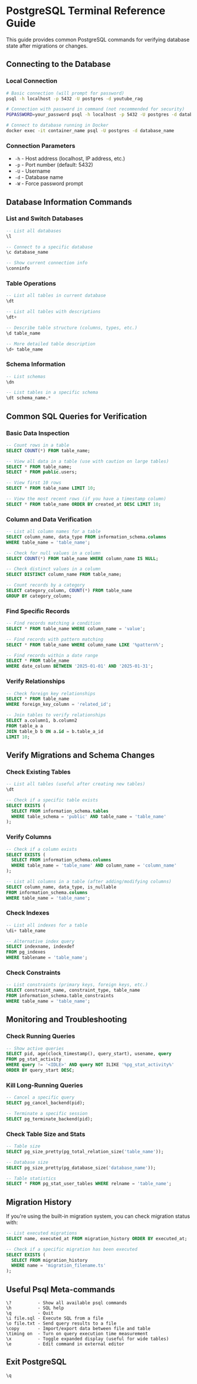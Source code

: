 # PostgreSQL Terminal Reference Guide

This guide provides common PostgreSQL commands for verifying database state after migrations or changes.

## Connecting to the Database

### Local Connection
```bash
# Basic connection (will prompt for password)
psql -h localhost -p 5432 -U postgres -d youtube_rag

# Connection with password in command (not recommended for security)
PGPASSWORD=your_password psql -h localhost -p 5432 -U postgres -d database_name

# Connect to database running in Docker
docker exec -it container_name psql -U postgres -d database_name
```

### Connection Parameters
- `-h` - Host address (localhost, IP address, etc.)
- `-p` - Port number (default: 5432)
- `-U` - Username
- `-d` - Database name
- `-W` - Force password prompt

## Database Information Commands

### List and Switch Databases
```sql
-- List all databases
\l

-- Connect to a specific database
\c database_name

-- Show current connection info
\conninfo
```

### Table Operations
```sql
-- List all tables in current database
\dt

-- List all tables with descriptions
\dt+

-- Describe table structure (columns, types, etc.)
\d table_name

-- More detailed table description
\d+ table_name
```

### Schema Information
```sql
-- List schemas
\dn

-- List tables in a specific schema
\dt schema_name.*
```

## Common SQL Queries for Verification

### Basic Data Inspection
```sql
-- Count rows in a table
SELECT COUNT(*) FROM table_name;

-- View all data in a table (use with caution on large tables)
SELECT * FROM table_name;
SELECT * FROM public.users;

-- View first 10 rows
SELECT * FROM table_name LIMIT 10;

-- View the most recent rows (if you have a timestamp column)
SELECT * FROM table_name ORDER BY created_at DESC LIMIT 10;
```

### Column and Data Verification
```sql
-- List all column names for a table
SELECT column_name, data_type FROM information_schema.columns 
WHERE table_name = 'table_name';

-- Check for null values in a column
SELECT COUNT(*) FROM table_name WHERE column_name IS NULL;

-- Check distinct values in a column
SELECT DISTINCT column_name FROM table_name;

-- Count records by a category
SELECT category_column, COUNT(*) FROM table_name 
GROUP BY category_column;
```

### Find Specific Records
```sql
-- Find records matching a condition
SELECT * FROM table_name WHERE column_name = 'value';

-- Find records with pattern matching
SELECT * FROM table_name WHERE column_name LIKE '%pattern%';

-- Find records within a date range
SELECT * FROM table_name 
WHERE date_column BETWEEN '2025-01-01' AND '2025-01-31';
```

### Verify Relationships
```sql
-- Check foreign key relationships
SELECT * FROM table_name 
WHERE foreign_key_column = 'related_id';

-- Join tables to verify relationships
SELECT a.column1, b.column2 
FROM table_a a
JOIN table_b b ON a.id = b.table_a_id
LIMIT 10;
```

## Verify Migrations and Schema Changes

### Check Existing Tables
```sql
-- List all tables (useful after creating new tables)
\dt

-- Check if a specific table exists
SELECT EXISTS (
  SELECT FROM information_schema.tables 
  WHERE table_schema = 'public' AND table_name = 'table_name'
);
```

### Verify Columns
```sql
-- Check if a column exists
SELECT EXISTS (
  SELECT FROM information_schema.columns 
  WHERE table_name = 'table_name' AND column_name = 'column_name'
);

-- List all columns in a table (after adding/modifying columns)
SELECT column_name, data_type, is_nullable 
FROM information_schema.columns 
WHERE table_name = 'table_name';
```

### Check Indexes
```sql
-- List all indexes for a table
\di+ table_name

-- Alternative index query
SELECT indexname, indexdef 
FROM pg_indexes 
WHERE tablename = 'table_name';
```

### Check Constraints
```sql
-- List constraints (primary keys, foreign keys, etc.)
SELECT constraint_name, constraint_type, table_name
FROM information_schema.table_constraints
WHERE table_name = 'table_name';
```

## Monitoring and Troubleshooting

### Check Running Queries
```sql
-- Show active queries
SELECT pid, age(clock_timestamp(), query_start), usename, query
FROM pg_stat_activity
WHERE query != '<IDLE>' AND query NOT ILIKE '%pg_stat_activity%'
ORDER BY query_start DESC;
```

### Kill Long-Running Queries
```sql
-- Cancel a specific query
SELECT pg_cancel_backend(pid);

-- Terminate a specific session
SELECT pg_terminate_backend(pid);
```

### Check Table Size and Stats
```sql
-- Table size
SELECT pg_size_pretty(pg_total_relation_size('table_name'));

-- Database size
SELECT pg_size_pretty(pg_database_size('database_name'));

-- Table statistics
SELECT * FROM pg_stat_user_tables WHERE relname = 'table_name';
```

## Migration History
If you're using the built-in migration system, you can check migration status with:

```sql
-- List executed migrations
SELECT name, executed_at FROM migration_history ORDER BY executed_at;

-- Check if a specific migration has been executed
SELECT EXISTS (
  SELECT FROM migration_history 
  WHERE name = 'migration_filename.ts'
);
```

## Useful Psql Meta-commands

```
\?          - Show all available psql commands
\h          - SQL help
\q          - Quit
\i file.sql - Execute SQL from a file
\o file.txt - Send query results to a file
\copy       - Import/export data between file and table
\timing on  - Turn on query execution time measurement
\x          - Toggle expanded display (useful for wide tables)
\e          - Edit command in external editor
```

## Exit PostgreSQL
```
\q
```